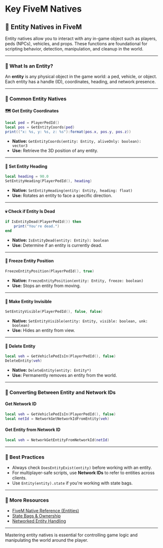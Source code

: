 # Key FiveM Natives

## 🧍 Entity Natives in FiveM

Entity natives allow you to interact with any in-game object such as players, peds (NPCs), vehicles, and props. These functions are foundational for scripting behavior, detection, manipulation, and cleanup in the world.

***

### 📍 What Is an Entity?

An **entity** is any physical object in the game world: a ped, vehicle, or object. Each entity has a handle (ID), coordinates, heading, and network presence.

***

### 🔧 Common Entity Natives

#### 🗺️ Get Entity Coordinates

```lua
local ped = PlayerPedId()
local pos = GetEntityCoords(ped)
print(("x: %s, y: %s, z: %s"):format(pos.x, pos.y, pos.z))
```

* **Native:** `GetEntityCoords(entity: Entity, aliveOnly: boolean): vector3`
* **Use:** Retrieve the 3D position of any entity.

***

#### 🔄 Set Entity Heading

```lua
local heading = 90.0
SetEntityHeading(PlayerPedId(), heading)
```

* **Native:** `SetEntityHeading(entity: Entity, heading: float)`
* **Use:** Rotates an entity to face a specific direction.

***

#### 💀 Check if Entity Is Dead

```lua
if IsEntityDead(PlayerPedId()) then
    print("You're dead.")
end
```

* **Native:** `IsEntityDead(entity: Entity): boolean`
* **Use:** Determine if an entity is currently dead.

***

#### 🧊 Freeze Entity Position

```lua
FreezeEntityPosition(PlayerPedId(), true)
```

* **Native:** `FreezeEntityPosition(entity: Entity, freeze: boolean)`
* **Use:** Stops an entity from moving.

***

#### 👻 Make Entity Invisible

```lua
SetEntityVisible(PlayerPedId(), false, false)
```

* **Native:** `SetEntityVisible(entity: Entity, visible: boolean, unk: boolean)`
* **Use:** Hides an entity from view.

***

#### 🧼 Delete Entity

```lua
local veh = GetVehiclePedIsIn(PlayerPedId(), false)
DeleteEntity(veh)
```

* **Native:** `DeleteEntity(entity: Entity*)`
* **Use:** Permanently removes an entity from the world.

***

### 🔄 Converting Between Entity and Network IDs

#### Get Network ID

```lua
local veh = GetVehiclePedIsIn(PlayerPedId(), false)
local netId = NetworkGetNetworkIdFromEntity(veh)
```

#### Get Entity from Network ID

```lua
local veh = NetworkGetEntityFromNetworkId(netId)
```

***

### 🧠 Best Practices

* Always check `DoesEntityExist(entity)` before working with an entity.
* For multiplayer-safe scripts, use **Network IDs** to refer to entities across clients.
* Use `Entity(entity).state` if you're working with state bags.

***

### 📎 More Resources

* [FiveM Native Reference (Entities)](https://docs.fivem.net/natives/?_0x3C08A7C1)
* [State Bags & Ownership](https://docs.fivem.net/docs/scripting-reference/state-bags/)
* [Networked Entity Handling](https://docs.fivem.net/docs/scripting-reference/networking/)

***

Mastering entity natives is essential for controlling game logic and manipulating the world around the player.
